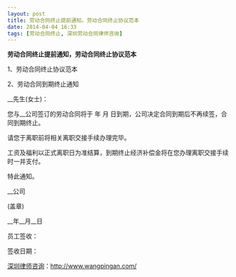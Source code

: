 ```yaml
---
layout: post
title: 劳动合同终止提前通知，劳动合同终止协议范本
date: 2014-04-04 16:33
tags: [劳动合同终止, 深圳劳动合同律师咨询]
---
```

<strong>劳动合同终止提前通知，劳动合同终止协议范本</strong>

1、劳动合同终止协议范本

2、劳动合同到期终止通知

__先生(女士)：

您与__公司签订的劳动合同将于 年 月 日到期，公司决定合同到期后不再续签，合同到期终止。

请您于离职前将相关离职交接手续办理完毕。

工资及福利以正式离职日为准结算，到期终止经济补偿金将在您办理离职交接手续时一并支付。

特此通知。

__公司

(盖章)

__年__月__日

员工签收：

签收日期：

<a href="http://www.wangpingan.com/">深圳律师咨询</a>：<a href="http://www.wangpingan.com/">http://www.wangpingan.com/</a>


